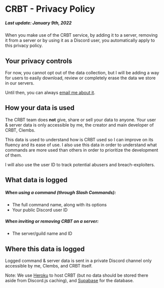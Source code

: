 # CRBT - Privacy Policy

##### Last update: January 9th, 2022

When you make use of the CRBT service, by adding it to a server, removing it from a server or by using it as a Discord user, you automatically apply to this privacy policy.

## Your privacy controls

For now, you cannot opt out of the data collection, but I will be adding a way for users to easily download, review or completely erase the data we store in our servers.

Until then, you can always [email me about it](mailto:clembs@clembs.xyz).

## How your data is used

The CRBT team does **not** give, share or sell your data to anyone.
Your user & server data is only accessible by me, the creator and main developer of CRBT, Clembs.

This data is used to understand how is CRBT used so I can improve on its fluency and its ease of use. I also use this data in order to understand what commands are more used than others in order to prioritize the development of them.

I will also use the user ID to track potential abusers and breach-exploiters.

## What data is logged

##### When using a command (through Slash Commands):

- The full command name, along with its options
- Your public Discord user ID

##### When inviting or removing CRBT on a server:

- The server/guild name and ID

## Where this data is logged

Logged command & server data is sent in a private Discord channel only accessible by me, Clembs, and CRBT itself.

Note: We use [Heroku](https://heroku.com/) to host CRBT (but no data should be stored there aside from Discord.js caching), and [Supabase](https://supabase.com) for the database.
